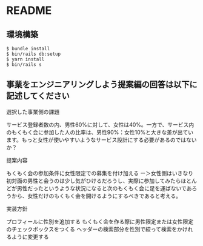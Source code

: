 # README

## 環境構築
```
$ bundle install
$ bin/rails db:setup
$ yarn install
$ bin/rails s
```

## 事業をエンジニアリングしよう提案編の回答は以下に記述してください
選択した事業側の課題

サービス登録者数の内、男性60%に対して、女性は40%。一方で、サービス内のもくもく会に参加した人の比率は、男性90%：女性10%と大きな差が出ています。もっと女性が使いやすいようなサービス設計にする必要があるのではないか？

提案内容

もくもく会の参加条件に女性限定での募集を付け加える
ー＞女性側はいきなり初対面の男性と会うのは少し気がひけるだろうし、実際に参加してみたらほとんどが男性だったというような状況になると次のもくもく会に足を運ばないであろうから、女性だけのもくもく会を開けるようにするべきであると考える。

実装方針

プロフィールに性別を追加する
もくもく会を作る際に男性限定または女性限定のチェックボックスをつくる
ヘッダーの検索部分を性別で絞って検索をかけれるように変更する